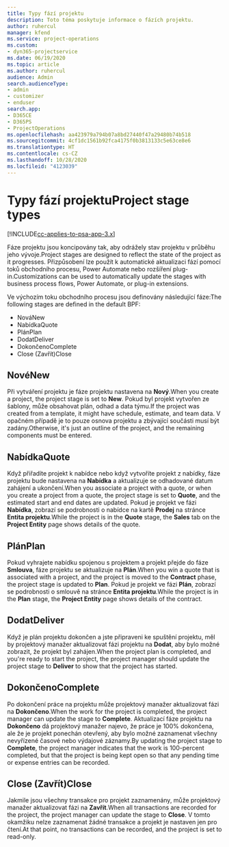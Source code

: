 ```yaml
---
title: Typy fází projektu
description: Toto téma poskytuje informace o fázích projektu.
author: ruhercul
manager: kfend
ms.service: project-operations
ms.custom:
- dyn365-projectservice
ms.date: 06/19/2020
ms.topic: article
ms.author: ruhercul
audience: Admin
search.audienceType:
- admin
- customizer
- enduser
search.app:
- D365CE
- D365PS
- ProjectOperations
ms.openlocfilehash: aa423979a794b07a8bd27440f47a29480b74b518
ms.sourcegitcommit: 4cf1dc1561b92fca4175f0b3813133c5e63ce8e6
ms.translationtype: HT
ms.contentlocale: cs-CZ
ms.lasthandoff: 10/28/2020
ms.locfileid: "4123039"
---
```

# <a name="project-stage-types"></a><span data-ttu-id="8f98b-103">Typy fází projektu</span><span class="sxs-lookup"><span data-stu-id="8f98b-103">Project stage types</span></span> 

[!INCLUDE[cc-applies-to-psa-app-3.x](../includes/cc-applies-to-psa-app-3x.md)]

<span data-ttu-id="8f98b-104">Fáze projektu jsou koncipovány tak, aby odrážely stav projektu v průběhu jeho vývoje.</span><span class="sxs-lookup"><span data-stu-id="8f98b-104">Project stages are designed to reflect the state of the project as it progresses.</span></span> <span data-ttu-id="8f98b-105">Přizpůsobení lze použít k automatické aktualizaci fází pomocí toků obchodního procesu, Power Automate nebo rozšíření plug-in.</span><span class="sxs-lookup"><span data-stu-id="8f98b-105">Customizations can be used to automatically update the stages with business process flows, Power Automate, or plug-in extensions.</span></span>

<span data-ttu-id="8f98b-106">Ve výchozím toku obchodního procesu jsou definovány následující fáze:</span><span class="sxs-lookup"><span data-stu-id="8f98b-106">The following stages are defined in the default BPF:</span></span>

- <span data-ttu-id="8f98b-107">Nová</span><span class="sxs-lookup"><span data-stu-id="8f98b-107">New</span></span>
- <span data-ttu-id="8f98b-108">Nabídka</span><span class="sxs-lookup"><span data-stu-id="8f98b-108">Quote</span></span>
- <span data-ttu-id="8f98b-109">Plán</span><span class="sxs-lookup"><span data-stu-id="8f98b-109">Plan</span></span>
- <span data-ttu-id="8f98b-110">Dodat</span><span class="sxs-lookup"><span data-stu-id="8f98b-110">Deliver</span></span>
- <span data-ttu-id="8f98b-111">Dokončeno</span><span class="sxs-lookup"><span data-stu-id="8f98b-111">Complete</span></span>
- <span data-ttu-id="8f98b-112">Close (Zavřít)</span><span class="sxs-lookup"><span data-stu-id="8f98b-112">Close</span></span> 

## <a name="new"></a><span data-ttu-id="8f98b-113">Nové</span><span class="sxs-lookup"><span data-stu-id="8f98b-113">New</span></span>

<span data-ttu-id="8f98b-114">Při vytváření projektu je fáze projektu nastavena na **Nový**.</span><span class="sxs-lookup"><span data-stu-id="8f98b-114">When you create a project, the project stage is set to **New**.</span></span> <span data-ttu-id="8f98b-115">Pokud byl projekt vytvořen ze šablony, může obsahovat plán, odhad a data týmu.</span><span class="sxs-lookup"><span data-stu-id="8f98b-115">If the project was created from a template, it might have schedule, estimate, and team data.</span></span> <span data-ttu-id="8f98b-116">V opačném případě je to pouze osnova projektu a zbývající součásti musí být zadány.</span><span class="sxs-lookup"><span data-stu-id="8f98b-116">Otherwise, it's just an outline of the project, and the remaining components must be entered.</span></span>

## <a name="quote"></a><span data-ttu-id="8f98b-117">Nabídka</span><span class="sxs-lookup"><span data-stu-id="8f98b-117">Quote</span></span>

<span data-ttu-id="8f98b-118">Když přiřadíte projekt k nabídce nebo když vytvoříte projekt z nabídky, fáze projektu bude nastavena na **Nabídka** a aktualizuje se odhadované datum zahájení a ukončení.</span><span class="sxs-lookup"><span data-stu-id="8f98b-118">When you associate a project with a quote, or when you create a project from a quote, the project stage is set to **Quote**, and the estimated start and end dates are updated.</span></span> <span data-ttu-id="8f98b-119">Pokud je projekt ve fázi **Nabídka**, zobrazí se podrobnosti o nabídce na kartě **Prodej** na stránce **Entita projektu**.</span><span class="sxs-lookup"><span data-stu-id="8f98b-119">While the project is in the **Quote** stage, the **Sales** tab on the **Project Entity** page shows details of the quote.</span></span>

## <a name="plan"></a><span data-ttu-id="8f98b-120">Plán</span><span class="sxs-lookup"><span data-stu-id="8f98b-120">Plan</span></span>

<span data-ttu-id="8f98b-121">Pokud vyhrajete nabídku spojenou s projektem a projekt přejde do fáze **Smlouva**, fáze projektu se aktualizuje na **Plán**.</span><span class="sxs-lookup"><span data-stu-id="8f98b-121">When you win a quote that is associated with a project, and the project is moved to the **Contract** phase, the project stage is updated to **Plan**.</span></span> <span data-ttu-id="8f98b-122">Pokud je projekt ve fázi **Plán**, zobrazí se podrobnosti o smlouvě na stránce **Entita projektu**.</span><span class="sxs-lookup"><span data-stu-id="8f98b-122">While the project is in the **Plan** stage, the **Project Entity** page shows details of the contract.</span></span>

## <a name="deliver"></a><span data-ttu-id="8f98b-123">Dodat</span><span class="sxs-lookup"><span data-stu-id="8f98b-123">Deliver</span></span>

<span data-ttu-id="8f98b-124">Když je plán projektu dokončen a jste připraveni ke spuštění projektu, měl by projektový manažer aktualizovat fázi projektu na **Dodat**, aby bylo možné zobrazit, že projekt byl zahájen.</span><span class="sxs-lookup"><span data-stu-id="8f98b-124">When the project plan is completed, and you're ready to start the project, the project manager should update the project stage to **Deliver** to show that the project has started.</span></span>

## <a name="complete"></a><span data-ttu-id="8f98b-125">Dokončeno</span><span class="sxs-lookup"><span data-stu-id="8f98b-125">Complete</span></span> 

<span data-ttu-id="8f98b-126">Po dokončení práce na projektu může projektový manažer aktualizovat fázi na **Dokončeno**.</span><span class="sxs-lookup"><span data-stu-id="8f98b-126">When the work for the project is completed, the project manager can update the stage to **Complete**.</span></span> <span data-ttu-id="8f98b-127">Aktualizací fáze projektu na **Dokončeno** dá projektový manažer najevo, že práce je 100% dokončena, ale že je projekt ponechán otevřený, aby bylo možné zaznamenat všechny nevyřízené časové nebo výdajové záznamy.</span><span class="sxs-lookup"><span data-stu-id="8f98b-127">By updating the project stage to **Complete**, the project manager indicates that the work is 100-percent completed, but that the project is being kept open so that any pending time or expense entries can be recorded.</span></span>

## <a name="close"></a><span data-ttu-id="8f98b-128">Close (Zavřít)</span><span class="sxs-lookup"><span data-stu-id="8f98b-128">Close</span></span>

<span data-ttu-id="8f98b-129">Jakmile jsou všechny transakce pro projekt zaznamenány, může projektový manažer aktualizovat fázi na **Zavřít**.</span><span class="sxs-lookup"><span data-stu-id="8f98b-129">When all transactions are recorded for the project, the project manager can update the stage to **Close**.</span></span> <span data-ttu-id="8f98b-130">V tomto okamžiku nelze zaznamenat žádné transakce a projekt je nastaven jen pro čtení.</span><span class="sxs-lookup"><span data-stu-id="8f98b-130">At that point, no transactions can be recorded, and the project is set to read-only.</span></span>
